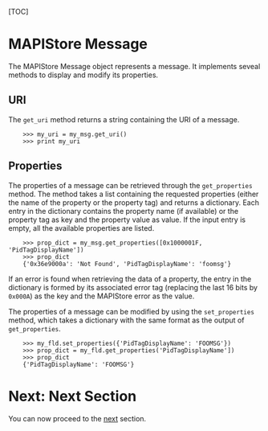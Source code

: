 [TOC]

# MAPIStore Message #

The MAPIStore Message object represents a message. It implements seveal methods to display and modify its properties.

## URI ##

The `get_uri` method returns a string containing the URI of a message.

        >>> my_uri = my_msg.get_uri()
        >>> print my_uri

## Properties ##

The properties of a message can be retrieved through the `get_properties` method. The method takes a list containing the requested properties (either the name of the property or the property tag) and returns a dictionary.
Each entry in the dictionary contains the property name (if available) or the property tag as key and the property value as value.
If the input entry is empty, all the available properties are listed.

        >>> prop_dict = my_msg.get_properties([0x1000001F, 'PidTagDisplayName'])
        >>> prop_dict
        {'0x36e9000a': 'Not Found', 'PidTagDisplayName': 'foomsg'}

If an error is found when retrieving the data of a property, the entry in the dictionary is formed by its associated error tag (replacing the last 16 bits by `0x000A`) as the key and the MAPIStore error as the value.

The properties of a message can be modified by using the `set_properties` method, which takes a dictionary with the same format as the output of `get_properties`.

        >>> my_fld.set_properties({'PidTagDisplayName': 'FOOMSG'})
        >>> prop_dict = my_fld.get_properties('PidTagDisplayName'])
        >>> prop_dict
        {'PidTagDisplayName': 'FOOMSG'}

# Next: Next Section #

You can now proceed to the [next](next.html) section.

